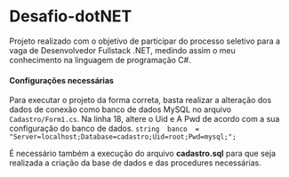 # Desafio-dotNET
Projeto realizado com o objetivo de participar do processo seletivo para a vaga de Desenvolvedor Fullstack .NET, medindo assim o meu conhecimento na linguagem de programação C#.

#### Configurações necessárias

Para executar o projeto da forma correta, basta realizar a alteração dos dados de conexão como banco de dados MySQL no arquivo `Cadastro/Form1.cs`.
Na linha 18, altere o Uid e A Pwd de acordo com a sua configuração do banco de dados.
`string  banco  = "Server=localhost;Database=cadastro;Uid=root;Pwd=mysql;";`

É necessário também a execução do arquivo **cadastro.sql** para que seja realizada a criação da base de dados e das procedures necessárias.